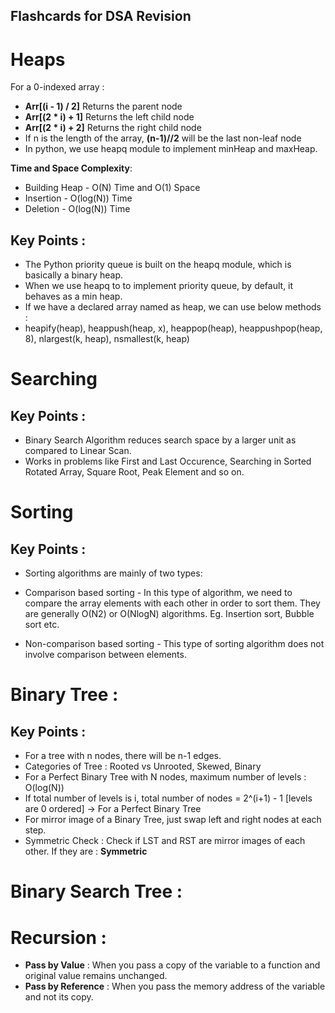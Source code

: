 ## Flashcards for DSA Revision 

# Heaps

For a 0-indexed array : 

- **Arr[(i - 1) / 2]**	Returns the parent node
- **Arr[(2 * i) + 1]**	Returns the left child node
- **Arr[(2 * i) + 2]**	Returns the right child node
- If n is the length of the array, **(n-1)//2** will be the last non-leaf node
- In python, we use heapq module to implement minHeap and maxHeap.

**Time and Space Complexity**:
- Building Heap - O(N) Time and O(1) Space
- Insertion - O(log(N)) Time
- Deletion - O(log(N)) Time


## Key Points : 

- The Python priority queue is built on the heapq module, which is basically a binary heap.
- When we use heapq to to implement priority queue, by default, it behaves as a min heap.
- If we have a declared array named as heap, we can use below methods : 
- heapify(heap), heappush(heap, x), heappop(heap), heappushpop(heap, 8), nlargest(k, heap), nsmallest(k, heap)



# Searching 

## Key Points : 
- Binary Search Algorithm reduces search space by a larger unit as compared to Linear Scan.
- Works in problems like First and Last Occurence, Searching in Sorted Rotated Array, Square Root, Peak Element and so on.


# Sorting


## Key Points : 

* Sorting algorithms are mainly of two types:

* Comparison based sorting - In this type of algorithm, we need to compare the array elements with each other in order to sort them. They are generally O(N2) or O(NlogN) algorithms. Eg. Insertion sort, Bubble sort etc.  
* Non-comparison based sorting - This type of sorting algorithm does not involve comparison between elements.


# Binary Tree : 

## Key Points : 
- For a tree with n nodes, there will be n-1 edges.
- Categories of Tree : Rooted vs Unrooted, Skewed, Binary
- For a Perfect Binary Tree with N nodes, maximum number of levels : O(log(N))
- If total number of levels is i, total number of nodes = 2^(i+1) - 1 [levels are 0 ordered] -> For a Perfect Binary Tree
- For mirror image of a Binary Tree, just swap left and right nodes at each step.
- Symmetric Check : Check if LST and RST are mirror images of each other. If they are : **Symmetric**

# Binary Search Tree : 

# Recursion : 

- **Pass by Value** : When you pass a copy of the variable to a function and original value remains unchanged.
- **Pass by Reference** : When you pass the memory address of the variable and not its copy. 
